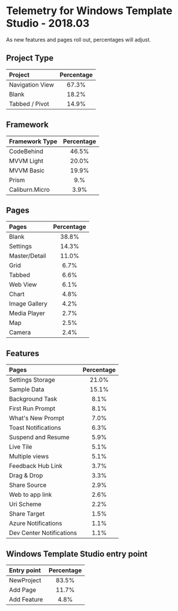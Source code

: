 # Telemetry for Windows Template Studio - 2018.03

As new features and pages roll out, percentages  will adjust.

## Project Type

|Project|Percentage|
|:---|:---:|
|Navigation View|67.3%|
|Blank|18.2%|
|Tabbed / Pivot|14.9%|

## Framework

|Framework Type|Percentage|
|:---|:---:|
|CodeBehind|46.5%|
|MVVM Light|20.0%|
|MVVM Basic|19.9%|
|Prism|9.%|
|Caliburn.Micro|3.9%|


## Pages

|Pages|Percentage|
|:---|:---:|
|Blank|38.8%|
|Settings|14.3%|
|Master/Detail|11.0%|
|Grid|6.7%|
|Tabbed|6.6%|
|Web View|6.1%|
|Chart|4.8%|
|Image Gallery|4.2%|
|Media Player|2.7%|
|Map|2.5%|
|Camera|2.4%|

## Features

|Pages|Percentage|
|:---|:---:|
|Settings Storage|21.0%|
|Sample Data|15.1%|
|Background Task|8.1%|
|First Run Prompt|8.1%|
|What's New Prompt|7.0%|
|Toast Notifications|6.3%|
|Suspend and Resume|5.9%|
|Live Tile|5.1%|
|Multiple views|5.1%|
|Feedback Hub Link|3.7%|
|Drag & Drop|3.3%|
|Share Source|2.9%|
|Web to app link|2.6%|
|Uri Scheme|2.2%|
|Share Target|1.5%|
|Azure Notifications|1.1%|
|Dev Center Notifications|1.1%|

## Windows Template Studio entry point
|Entry point|Percentage|
|:---|:---:|
|NewProject|83.5%|
|Add Page|11.7%|
|Add Feature|4.8%|
